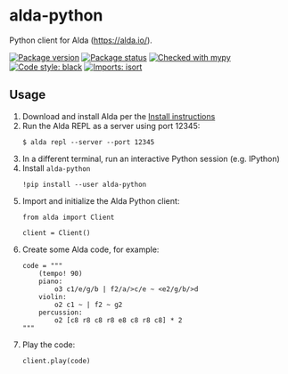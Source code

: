 # alda-python
Python client for Alda (https://alda.io/).

[![Package version](https://img.shields.io/pypi/v/alda-python)](https://pypi.org/project/alda-python/)
[![Package status](https://img.shields.io/pypi/status/alda-python?color=blue)](https://pypi.org/project/alda-python/)
[![Checked with mypy](http://www.mypy-lang.org/static/mypy_badge.svg)](http://mypy-lang.org/)
[![Code style: black](https://img.shields.io/badge/code%20style-black-000000.svg)](https://github.com/psf/black)
[![Imports: isort](https://img.shields.io/badge/imports-isort-%231674b1?style=flat&labelColor=ef8336)](https://pycqa.github.io/isort/)

## Usage

1. Download and install Alda per the [Install instructions](https://alda.io/install/)
2. Run the Alda REPL as a server using port 12345:
   ```
   $ alda repl --server --port 12345
   ```
3. In a different terminal, run an interactive Python session (e.g. IPython)
4. Install `alda-python`
   ```
   !pip install --user alda-python
   ```
5. Import and initialize the Alda Python client:
   ```
   from alda import Client
   
   client = Client()
   ```
6. Create some Alda code, for example:
   ```
   code = """ 
       (tempo! 90) 
       piano:  
           o3 c1/e/g/b | f2/a/>c/e ~ <e2/g/b/>d 
       violin: 
           o2 c1 ~ | f2 ~ g2 
       percussion: 
           o2 [c8 r8 c8 r8 e8 c8 r8 c8] * 2 
   """
   ```
7. Play the code:
   ```
   client.play(code)
   ```